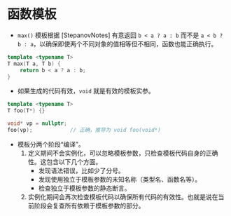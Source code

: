 # 函数模板

- `max()` 模板根据 [StepanovNotes] 有意返回 `b < a ? a : b` 而不是 `a < b ? b : a`，以确保即使两个不同对象的值相等但不相同，函数也能正确执行。

```c++
template <typename T>
T max(T a, T b) {
    return b < a ? a : b;
}
```

- 如果生成的代码有效，`void` 就是有效的模板实参。

```c++
template <typename T>
T foo(T*) {}

void* vp = nullptr;
foo(vp);            // 正确，推导为 void foo(void*)
```

- 模板分两个阶段“编译”。
    1. 定义期间不会实例化，可以忽略模板参数，只检查模板代码自身的正确性。这包含以下几个方面。
        - 发现语法错误，比如少了分号。
        - 发现使用独立于模板参数的未知名称（类型名、函数名等）。
        - 检查独立于模板参数的静态断言。
    2. 实例化期间会再次检查模板代码以确保所有代码的有效性。也就是说在当前阶段会复查所有依赖于模板参数的部分。